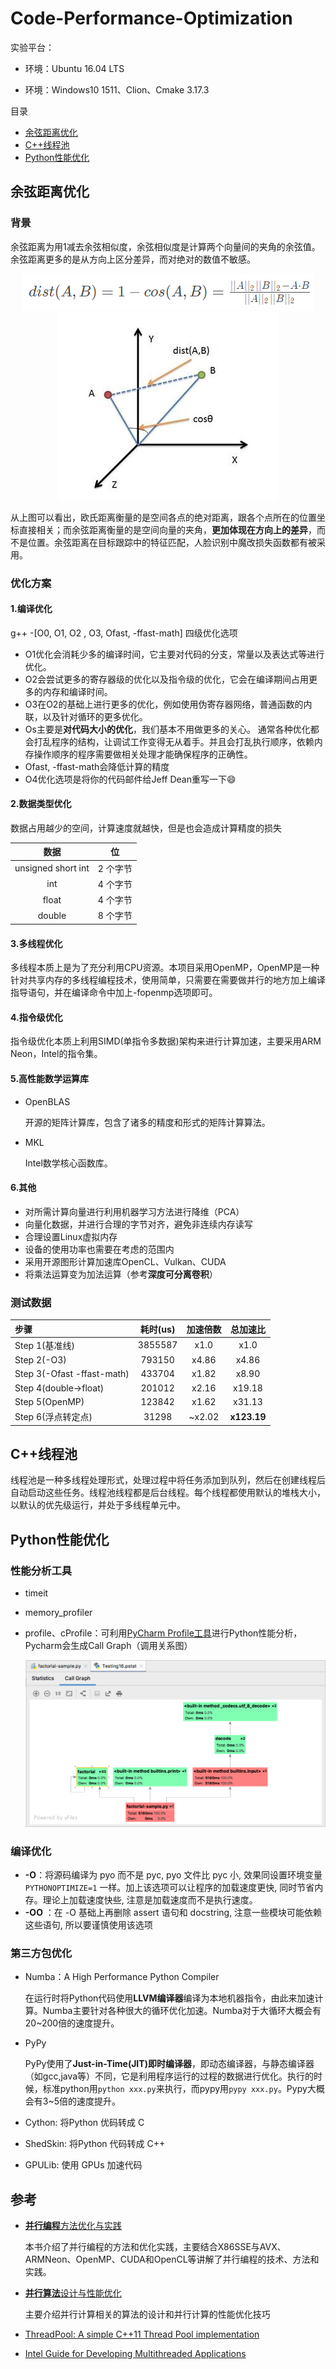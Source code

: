 # Code-Performance-Optimization

实验平台：

* 环境：Ubuntu 16.04 LTS

* 环境：Windows10 1511、Clion、Cmake 3.17.3


目录

- [余弦距离优化](#余弦距离优化)
- [C++线程池](#C++线程池)
- [Python性能优化](#Python性能优化)

## 余弦距离优化

### 背景

余弦距离为用1减去余弦相似度，余弦相似度是计算两个向量间的夹角的余弦值。余弦距离更多的是从方向上区分差异，而对绝对的数值不敏感。

<div align=center><img src ="image/image-20200815140237609.png"/></div>

<div align=center><img src ="image/28144620-472e8bf7a2a04e3f9d38dad02e2b00ee.jpg"/></div>

从上图可以看出，欧氏距离衡量的是空间各点的绝对距离，跟各个点所在的位置坐标直接相关；而余弦距离衡量的是空间向量的夹角，**更加体现在方向上的差异**，而不是位置。余弦距离在目标跟踪中的特征匹配，人脸识别中魔改损失函数都有被采用。

### 优化方案

#### 1.编译优化

g++ -[O0, O1, O2 , O3, Ofast, -ffast-math] 四级优化选项

- O1优化会消耗少多的编译时间，它主要对代码的分支，常量以及表达式等进行优化。 
- O2会尝试更多的寄存器级的优化以及指令级的优化，它会在编译期间占用更多的内存和编译时间。 
- O3在O2的基础上进行更多的优化，例如使用伪寄存器网络，普通函数的内联，以及针对循环的更多优化。 
- Os主要是**对代码大小的优化**，我们基本不用做更多的关心。 通常各种优化都会打乱程序的结构，让调试工作变得无从着手。并且会打乱执行顺序，依赖内存操作顺序的程序需要做相关处理才能确保程序的正确性。 
- Ofast, -ffast-math会降低计算的精度
- O4优化选项是将你的代码邮件给Jeff Dean重写一下:smile:

#### 2.数据类型优化

数据占用越少的空间，计算速度就越快，但是也会造成计算精度的损失

|        数据        |    位    |
| :----------------: | :------: |
| unsigned short int | 2 个字节 |
|        int         | 4 个字节 |
|       float        | 4 个字节 |
|       double       | 8 个字节 |

#### 3.多线程优化

多线程本质上是为了充分利用CPU资源。本项目采用OpenMP，OpenMP是一种针对共享内存的多线程编程技术，使用简单，只需要在需要做并行的地方加上编译指导语句，并在编译命令中加上-fopenmp选项即可。

#### 4.指令级优化

指令级优化本质上利用SIMD(单指令多数据)架构来进行计算加速，主要采用ARM Neon，Intel的指令集。

#### 5.高性能数学运算库

* OpenBLAS

  开源的矩阵计算库，包含了诸多的精度和形式的矩阵计算算法。

* MKL

  Intel数学核心函数库。

#### 6.其他

* 对所需计算向量进行利用机器学习方法进行降维（PCA）
* 向量化数据，并进行合理的字节对齐，避免非连续内存读写
* 合理设置Linux虚拟内存
* 设备的使用功率也需要在考虑的范围内
* 采用开源图形计算加速库OpenCL、Vulkan、CUDA
* 将乘法运算变为加法运算（参考**深度可分离卷积**）

### 测试数据

| 步骤                       | 耗时(us) | 加速倍数 |  总加速比   |
| :------------------------- | :------: | :------: | :---------: |
| Step 1(基准线)             | 3855587  |   x1.0   |    x1.0     |
| Step 2(-O3)                |  793150  |  x4.86   |    x4.86    |
| Step 3(-Ofast -ffast-math) |  433704  |  x1.82   |    x8.90    |
| Step 4(double->float)      |  201012  |  x2.16   |   x19.18    |
| Step 5(OpenMP)             |  123842  |  x1.62   |   x31.13    |
| Step 6(浮点转定点)         |  31298   |  ~x2.02  | **x123.19** |

## C++线程池

线程池是一种多线程处理形式，处理过程中将任务添加到队列，然后在创建线程后自动启动这些任务。线程池线程都是后台线程。每个线程都使用默认的堆栈大小，以默认的优先级运行，并处于多线程单元中。

## Python性能优化

### 性能分析工具

- timeit

- memory_profiler

- profile、cProfile：可利用[PyCharm Profile工具](https://www.jetbrains.com/help/pycharm/profiler.html#review-snapshots)进行Python性能分析，Pycharm会生成Call Graph（调用关系图）

  ![profiler_call_graph](image/profiler_call_graph.png)

### 编译优化

- **-O**：将源码编译为 pyo 而不是 pyc, pyo 文件比 pyc 小, 效果同设置环境变量 `PYTHONOPTIMIZE=1` 一样。加上该选项可以让程序的加载速度更快, 同时节省内存。理论上加载速度快些, 注意是加载速度而不是执行速度。
- **-OO** ：在 -O 基础上再删除 assert 语句和 docstring, 注意一些模块可能依赖这些语句, 所以要谨慎使用该选项

### 第三方包优化

* Numba：A High Performance Python Compiler

  在运行时将Python代码使用**LLVM编译器**编译为本地机器指令，由此来加速计算。Numba主要针对各种很大的循环优化加速。Numba对于大循环大概会有20~200倍的速度提升。
  
* PyPy

  PyPy使用了**Just-in-Time(JIT)即时编译器**，即动态编译器，与静态编译器（如gcc,java等）不同，它是利用程序运行的过程的数据进行优化。执行的时候，标准python用`python xxx.py`来执行，而pypy用`pypy xxx.py`。Pypy大概会有3~5倍的速度提升。

* Cython: 将Python 优码转成 C

* ShedSkin: 将Python 代码转成 C++

* GPULib: 使用 GPUs 加速代码

## 参考

* [**并行编程**方法优化与实践](https://book.douban.com/subject/26600702/)

  本书介绍了并行编程的方法和优化实践，主要结合X86SSE与AVX、ARMNeon、OpenMP、CUDA和OpenCL等讲解了并行编程的技术、方法和实践。

* [**并行算法**设计与性能优化](https://book.douban.com/subject/26413096/)

  主要介绍并行计算相关的算法的设计和并行计算的性能优化技巧
  
* [ThreadPool: A simple C++11 Thread Pool implementation](https://github.com/progschj/ThreadPool)

* [Intel Guide for Developing Multithreaded Applications](https://software.intel.com/content/www/us/en/develop/articles/intel-guide-for-developing-multithreaded-applications.html)

